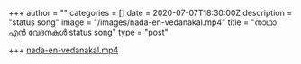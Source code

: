 +++
author = ""
categories = []
date = 2020-07-07T18:30:00Z
description = "status song"
image = "/images/nada-en-vedanakal.mp4"
title = "നാഥാ എന്‍ വേദനകള്‍ status song"
type = "post"

+++
[nada-en-vedanakal.mp4](/images/nada-en-vedanakal.mp4 "nada-en-vedanakal.mp4")